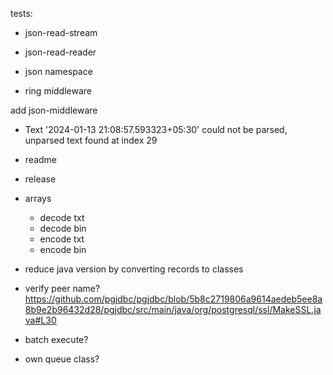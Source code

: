 
tests:
- json-read-stream
- json-read-reader

- json namespace
- ring middleware

add json-middleware

- Text '2024-01-13 21:08:57.593323+05:30' could not be parsed, unparsed text found at index 29

- readme
- release

- arrays
  - decode txt
  - decode bin
  - encode txt
  - encode bin

- reduce java version by converting records to classes
- verify peer name? https://github.com/pgjdbc/pgjdbc/blob/5b8c2719806a9614aedeb5ee8a8b9e2b96432d28/pgjdbc/src/main/java/org/postgresql/ssl/MakeSSL.java#L30
- batch execute?
- own queue class?
